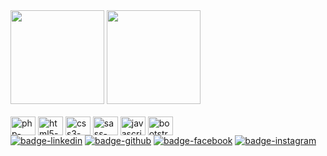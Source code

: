 <!-- Estatísticas e linguagens de programação -->
<div>
  <img height="150rem" src="https://github-readme-stats.vercel.app/api?username=dieggo-torres&theme=dark&show_icons=true&include_all_commits=true" alt="">
  <img height="150rem" src="https://github-readme-stats.vercel.app/api/top-langs/?username=dieggo-torres&theme=dark&layout=compact&language_count=10" alt="">
</div>
<!-- Fim Estatísticas e linguagens de programação -->

<br>

<!-- Ícones de linguagens de programação -->
<div style="display: inline-block">
  <img align="center" alt="php-icone" height="30" width="40" src="https://cdn.jsdelivr.net/gh/devicons/devicon/icons/php/php-original.svg" />
  <img align="center" alt="html5-icone" height="30" width="40" src="https://cdn.jsdelivr.net/gh/devicons/devicon/icons/html5/html5-original.svg">
  <img align="center" alt="css3-icone" height="30" width="40" src="https://cdn.jsdelivr.net/gh/devicons/devicon/icons/css3/css3-original.svg">
  <img align="center" alt="sass-icone" height="30" width="40" src="https://cdn.jsdelivr.net/gh/devicons/devicon/icons/sass/sass-original.svg" />
  <img align="center" alt="javascript-icone" height="30" width="40" src="https://cdn.jsdelivr.net/gh/devicons/devicon/icons/javascript/javascript-original.svg">
  <img align="center" alt="bootstrap-icone" height="30" width="40" src="https://cdn.jsdelivr.net/gh/devicons/devicon/icons/bootstrap/bootstrap-original.svg">
</div>
<!-- Fim Ícones de linguagens de programação -->

<br>

<!-- Contato -->
<div>
  <a href="https://www.linkedin.com/in/diego-moura-torres/" target="_blank" ><img alt="badge-linkedin" src="https://img.shields.io/badge/LinkedIn-0077B5?style=for-the-badge&logo=linkedin&logoColor=white" target="_blank"></a>
  <a href="https://github.com/dieggo-torres" target="_blank" ><img alt="badge-github" src="https://img.shields.io/badge/GitHub-100000?style=for-the-badge&logo=github&logoColor=white" target="_blank"></a>
  <a href="https://www.facebook.com/diego.mouratorres/" target="_blank" ><img alt="badge-facebook" src="https://img.shields.io/badge/Facebook-1877F2?style=for-the-badge&logo=facebook&logoColor=white" target="_blank"></a>
  <a href="https://www.instagram.com/dieggo_torres/" target="_blank" ><img alt="badge-instagram" src="https://img.shields.io/badge/Instagram-E4405F?style=for-the-badge&logo=instagram&logoColor=white" target="_blank"></a>
</div>
<!-- Fim Contato -->
